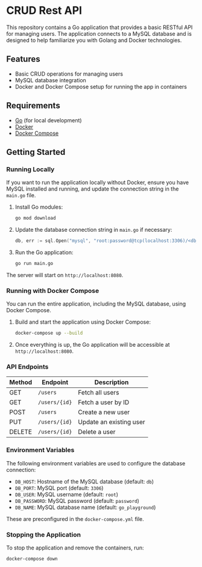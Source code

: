 # CRUD Rest API

This repository contains a Go application that provides a basic RESTful API for managing users. The application connects to a MySQL database and is designed to help familiarize you with Golang and Docker technologies.

## Features

- Basic CRUD operations for managing users
- MySQL database integration
- Docker and Docker Compose setup for running the app in containers

## Requirements

- [Go](https://golang.org/doc/install) (for local development)
- [Docker](https://docs.docker.com/get-docker/)
- [Docker Compose](https://docs.docker.com/compose/install/)

## Getting Started

### Running Locally

If you want to run the application locally without Docker, ensure you have MySQL installed and running, and update the connection string in the `main.go` file.

1. Install Go modules:

   ```bash
   go mod download
   ```

2. Update the database connection string in `main.go` if necessary:

   ```go
   db, err := sql.Open("mysql", "root:password@tcp(localhost:3306)/<db_name>")
   ```

3. Run the Go application:
   ```bash
   go run main.go
   ```

The server will start on `http://localhost:8080`.

### Running with Docker Compose

You can run the entire application, including the MySQL database, using Docker Compose.

1. Build and start the application using Docker Compose:

   ```bash
   docker-compose up --build
   ```

2. Once everything is up, the Go application will be accessible at `http://localhost:8080`.

### API Endpoints

| Method | Endpoint      | Description             |
| ------ | ------------- | ----------------------- |
| GET    | `/users`      | Fetch all users         |
| GET    | `/users/{id}` | Fetch a user by ID      |
| POST   | `/users`      | Create a new user       |
| PUT    | `/users/{id}` | Update an existing user |
| DELETE | `/users/{id}` | Delete a user           |

### Environment Variables

The following environment variables are used to configure the database connection:

- `DB_HOST`: Hostname of the MySQL database (default: `db`)
- `DB_PORT`: MySQL port (default: `3306`)
- `DB_USER`: MySQL username (default: `root`)
- `DB_PASSWORD`: MySQL password (default: `password`)
- `DB_NAME`: MySQL database name (default: `go_playground`)

These are preconfigured in the `docker-compose.yml` file.

### Stopping the Application

To stop the application and remove the containers, run:

```bash
docker-compose down
```
